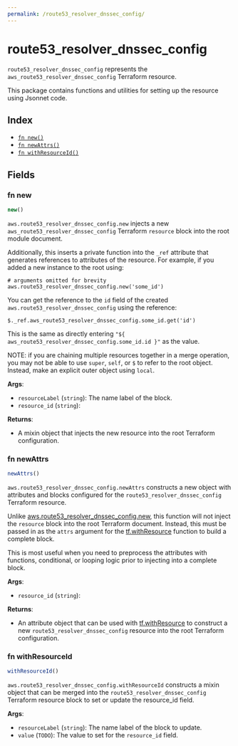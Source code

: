 ```yaml
---
permalink: /route53_resolver_dnssec_config/
---
```


# route53_resolver_dnssec_config

`route53_resolver_dnssec_config` represents the `aws_route53_resolver_dnssec_config` Terraform resource.



This package contains functions and utilities for setting up the resource using Jsonnet code.


## Index

* [`fn new()`](#fn-new)
* [`fn newAttrs()`](#fn-newattrs)
* [`fn withResourceId()`](#fn-withresourceid)

## Fields

### fn new

```ts
new()
```


`aws.route53_resolver_dnssec_config.new` injects a new `aws_route53_resolver_dnssec_config` Terraform `resource`
block into the root module document.

Additionally, this inserts a private function into the `_ref` attribute that generates references to attributes of the
resource. For example, if you added a new instance to the root using:

    # arguments omitted for brevity
    aws.route53_resolver_dnssec_config.new('some_id')

You can get the reference to the `id` field of the created `aws.route53_resolver_dnssec_config` using the reference:

    $._ref.aws_route53_resolver_dnssec_config.some_id.get('id')

This is the same as directly entering `"${ aws_route53_resolver_dnssec_config.some_id.id }"` as the value.

NOTE: if you are chaining multiple resources together in a merge operation, you may not be able to use `super`, `self`,
or `$` to refer to the root object. Instead, make an explicit outer object using `local`.

**Args**:
  - `resourceLabel` (`string`): The name label of the block.
  - `resource_id` (`string`): 

**Returns**:
- A mixin object that injects the new resource into the root Terraform configuration.


### fn newAttrs

```ts
newAttrs()
```


`aws.route53_resolver_dnssec_config.newAttrs` constructs a new object with attributes and blocks configured for the `route53_resolver_dnssec_config`
Terraform resource.

Unlike [aws.route53_resolver_dnssec_config.new](#fn-route53resolverdnssecconfignew), this function will not inject the `resource`
block into the root Terraform document. Instead, this must be passed in as the `attrs` argument for the
[tf.withResource](https://github.com/tf-libsonnet/core/tree/main/docs#fn-withresource) function to build a complete block.

This is most useful when you need to preprocess the attributes with functions, conditional, or looping logic prior to
injecting into a complete block.

**Args**:
  - `resource_id` (`string`): 

**Returns**:
  - An attribute object that can be used with [tf.withResource](https://github.com/tf-libsonnet/core/tree/main/docs#fn-withresource) to construct a new `route53_resolver_dnssec_config` resource into the root Terraform configuration.


### fn withResourceId

```ts
withResourceId()
```

`aws.route53_resolver_dnssec_config.withResourceId` constructs a mixin object that can be merged into the `route53_resolver_dnssec_config`
Terraform resource block to set or update the resource_id field.



**Args**:
  - `resourceLabel` (`string`): The name label of the block to update.
  - `value` (`TODO`): The value to set for the `resource_id` field.
